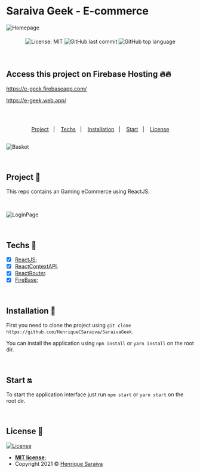 # Saraiva Geek - E-commerce

![Homepage](https://user-images.githubusercontent.com/86918112/136299676-8b141e17-f8ce-410b-aebe-931379dcc47a.png)

<div align="center" style="margin: 20px; text-align: center">

  ![License: MIT](https://img.shields.io/badge/License-MIT-yellow.svg)
  ![GitHub last commit](https://img.shields.io/github/last-commit/HenriqueCSaraiva/SaraivaGeek?color=green&style=flat-square)
  ![GitHub top language](https://img.shields.io/github/languages/top/HenriqueCSaraiva/SaraivaGeek?style=flat-square)

</div>

<br>

## Access this project on Firebase Hosting 🔥🔥
https://e-geek.firebaseapp.com/

https://e-geek.web.app/

<br>

##

<p align="center">
  <a href="#project-star2">Project</a>&nbsp;&nbsp;&nbsp;|&nbsp;&nbsp;&nbsp;
  <a href="#techs-rocket">Techs</a>&nbsp;&nbsp;&nbsp;|&nbsp;&nbsp;&nbsp;
  <a href="#installation-wrench">Installation</a>&nbsp;&nbsp;&nbsp;|&nbsp;&nbsp;&nbsp;
  <a href="#start-on">Start</a>&nbsp;&nbsp;&nbsp;|&nbsp;&nbsp;&nbsp;
  <a href="#license-memo">License</a>
</p>

##

![Basket](https://user-images.githubusercontent.com/86918112/136300333-80f35521-af02-4df4-9449-30d03827bac5.png)

<br>

## Project :star2:

This repo contains an Gaming eCommerce using ReactJS.

<br>

![LoginPage](https://user-images.githubusercontent.com/86918112/136299922-0e0e6d32-f9b8-43ba-8d0c-4bd713421e2d.png)


<br>

## Techs :rocket:

- [x] [ReactJS](https://reactjs.org);
- [x] [ReactContextAPI](https://reactjs.org/docs/context.html).
- [x] [ReactRouter](https://reactrouter.com/web/guides/quick-start).
- [x] [FireBase](https://firebase.google.com/docs);

<br>


## Installation :wrench:

First you need to clone the project using `git clone https://github.com/HenriqueCSaraiva/SaraivaGeek`.

You can install the application using `npm install` or `yarn install` on the root dir.

<br>

## Start :on:

To start the application interface just run `npm start` or `yarn start` on the root dir.

<br>

## License :memo:

[![License](http://img.shields.io/:license-mit-blue.svg?style=flat-square)](http://badges.mit-license.org)

- **[MIT license](https://github.com/HenriqueCSaraiva/SaraivaGeek/blob/master/LICENSE)**;
- Copyright 2021 © <a href="https://github.com/HenriqueCSaraiva" target="_blank">Henrique Saraiva
